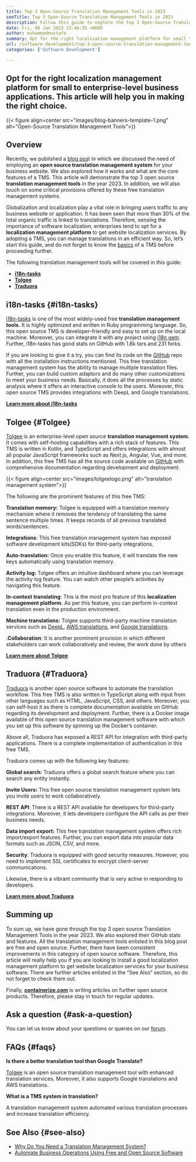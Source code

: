 ```yaml
---
title: Top 3 Open-Source Translation Management Tools in 2023
seoTitle: Top 3 Open-Source Translation Management Tools in 2023
description: Follow this guide to explore the top 3 Open-Source Translation Management Tools in 2023. All 3 TMS are free and offer rich features to manage localizations.
date: Fri, 06 Jan 2023 13:46:35 +0000
author: muhammadmustafa
summary: Opt for the right localization management platform for small to enterprise-level business applications. This article will help you in making the right choice.
url: /software-development/top-3-open-source-translation-management-tools-in-2023/
categories: ['Software Development']

---
```

## Opt for the right localization management platform for small to enterprise-level business applications. This article will help you in making the right choice.

{{< figure align=center src="images/blog-banners-template-1.png" alt="Open-Source Translation Management Tools">}}  

## Overview

Recently, we published a [blog pos][1]t in which we discussed the need of employing an **open source translation management system** for your business website. We also explored how it works and what are the core features of a TMS. This article will demonstrate the top 3 open source **translation management tools** in the year 2023. In addition, we will also touch on some critical provisions offered by these free translation management systems.

Globalization and localization play a vital role in bringing users traffic to any business website or application. It has been seen that more than 30% of the total organic traffic is linked to translations. Therefore, sensing the importance of software localization, enterprises tend to opt for a **localization management platform** to get website localization services. By adopting a TMS, you can manage translations in an efficient way. So, let’s start this guide, and do not forget to know the [basics][1] of a TMS before proceeding further.

The following translation management tools will be covered in this guide:

  * [**i18n-tasks**][2]
  * [**Tolgee**][3]
  * **[Traduora][4]**

## i18n-tasks {#i18n-tasks}

[i18n-tasks][5] is one of the most widely-used free **translation management tools.** It is highly optimized and written in Ruby programming language. So, this open source TMS is developer-friendly and easy to set up on the local machine. Moreover, you can integrate it with any project using [i18n gem][6]. Further, i18n-tasks has good stats on GitHub with 1.8k tars and 231 forks. 

If you are looking to give it a try, you can find its code on the [GitHub][7] repo with all the installation instructions mentioned. This free translation management system has the ability to manage multiple translation files. Further, you can build custom adaptors and do many other customizations to meet your business needs. Basically, it does all the processes by static analysis where it offers an interactive console to the users. Moreover, this open source TMS provides integrations with DeepL and Google translations.

**[Learn more about i18n-tasks][5]** 

## **Tolgee**  {#Tolgee}

[Tolgee][8] is an enterprise-level open source **translation management system.** It comes with self-hosting capabilities with a rich stack of features. This TMS is written in Kotlin, and TypeScript and offers integrations with almost all popular JavaScript frameworks such as Next.js, Angular, Vue, and more. In addition, this free TMS has all the source code available on [GitHub][9] with comprehensive documentation regarding development and deployment. 

{{< figure align=center src="images/tolgeelogo.png" alt="translation management system">}}  

The following are the prominent features of this free TMS:

**Translation memory:** Tolgee is equipped with a translation memory mechanism where it removes the tendency of translating the same sentence multiple times. It keeps records of all previous translated words/sentences. 

**Integrations**: This free translation management system has exposed software development kits(SDKs) for third-party integrations.

**Auto-translation:** Once you enable this feature, it will translate the new keys automatically using translation memory.

**Activity log:** Tolgee offers an intuitive dashboard where you can leverage the activity log feature. You can watch other people’s activities by navigating this feature.

**In-context** **translating**: This is the most pro feature of this **localization management platform.** As per this feature, you can perform in-context translation even in the production environment.

**Machine translations:** Tolgee supports third-party machine translation services such as [DeepL][10], [AWS translations][11], and [Google translations][12].

.**Collaboration**: It is another prominent provision in which different stakeholders can work collaboratively and review, the work done by others 

[**Learn more about Tolgee**][8]

## **Traduora** {#Traduora}

[Traduora][13] is another open source software to automate the translation workflow. This free TMS is also written in TypeScript along with input from other languages such as HTML, JavaScript, CSS, and others. Moreover, you can self-host it as there is complete documentation available on GitHub regarding its development and deployment. Further, there is a Docker image available of this open source translation management software with which you set up this software by spinning up the Docker’s container. 

Above all, Traduora has exposed a REST API for integration with third-party applications. There is a complete implementation of authentication in this free TMS. 

Traduora comes up with the following key features:

**Global search:** Traduora offers a global search feature where you can search any entity instantly.

**Invite Users:** This free open source translation management system lets you invite users to work collaboratively. 

**REST API**: There is a REST API available for developers for third-party integrations. Moreover, it lets developers configure the API calls as per their business needs.

**Data import export:** This free translation management system offers rich import/export features. Further, you can export data into popular data formats such as JSON, CSV, and more.

**Security**: Traduora is equipped with good security measures. However, you need to implement SSL certificates to encrypt client-server communications. 

Likewise, there is a vibrant community that is very active in responding to developers. 

**[Learn more about Traduora][13]**

## Summing up

To sum up, we have gone through the top 3 open source Translation Management Tools in the year 2023. We also explored their GitHub stats and features. All the translation management tools enlisted in this blog post are free and open source. Further, there have been consistent improvements in this category of open source software. Therefore, this article will really help you if you are looking to install a good localization management platform to get website localization services for your business software. There are further articles enlisted in the “See Also” section, so do not forget to check them out. 

Finally, [**containerize.com**][14] is writing articles on further open source products. Therefore, please stay in touch for regular updates.

## Ask a question {#ask-a-question}

You can let us know about your questions or queries on our [forum][15].

## FAQs {#faqs}

**Is there a better translation tool than Google Translate?**

[Tolgee][8] is an open source translation management tool with enhanced translation services. Moreover, it also supports Google translations and AWS translations.

**What is a TMS system in translation?**

A translation management system automated various translation processes and increase translation efficiency. 

## See Also {#see-also}

  * [Why Do You Need a Translation Management System?][1]
  * [Automate Business Operations Using Free and Open Source Software][16]

 [1]: https://blog.containerize.com/2023/01/04/why-do-you-need-a-translation-management-system/
 [2]: #i18n-tasks
 [3]: #Tolgee
 [4]: #Traduora
 [5]: https://glebm.github.io/i18n-tasks/
 [6]: https://github.com/svenfuchs/i18n
 [7]: https://github.com/glebm/i18n-tasks
 [8]: https://tolgee.io/
 [9]: https://github.com/tolgee/tolgee-platform
 [10]: https://www.deepl.com/en/translator
 [11]: https://aws.amazon.com/translate/
 [12]: https://translate.google.com/
 [13]: https://traduora.co/
 [14]: https://www.containerize.com/
 [15]: https://forum.containerize.com/
 [16]: https://blog.containerize.com/2020/08/27/automate-business-operations-using-open-source-software/
